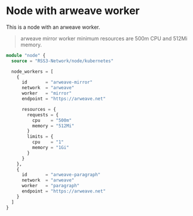 # Node with arweave worker

This is a node with an arweave worker.

> arweave mirror worker minimum resources are 500m CPU and 512Mi memory.

```terraform
module "node" {
  source = "RSS3-Network/node/kubernetes"

  node_workers = [
    {
      id       = "arweave-mirror"
      network  = "arweave"
      worker   = "mirror"
      endpoint = "https://arweave.net"

      resources = {
        requests = {
          cpu    = "500m"
          memory = "512Mi"
        }
        limits = {
          cpu    = "1"
          memory = "1Gi"
        }
      }
    },
    {
      id       = "arweave-paragraph"
      network  = "arweave"
      worker   = "paragraph"
      endpoint = "https://arweave.net"
    }
  ]
}

```
